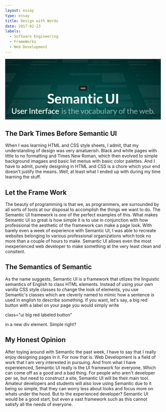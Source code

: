 ```yaml
---
layout: essay
type: essay
title: Design with Words
date: 2017-02-23
labels:
  - Software Engineering 
  - FrameWorks
  - Web Development
---
```


<img class="ui large right floated rounded image" src="../images/semantic-ui.jpg">

## The Dark Times Before Semantic UI ##

When I was learning HTML and CSS style sheets, I admit, that my understanding of design was very amatuerish. Black and white pages with 
little to no formatting and Times New Roman, which then evolved to simple background imagaes and basic list menus with basic color palettes. 
And I have to admit, purely designing in HTML and CSS is a chore which your end doesn't justify the means. Well, at least what I ended up 
with during my time learning the stuff. 

## Let the Frame Work ##
The beauty of programming is that we, as programmers, are surrounded by all sorts of tools at our disposal to accomplish the things we want
to do. The Semantic UI framework is one of the perfect examples of this. What makes Semantic UI so great is how simple it is to use in conjunction
with how professional the aesthetic of the framework can make a page look. With barely even a week of experience with Semantic UI, I was able to 
recreate websites belonging to various professional organizations which took no more than a couple of hours to make. Semantic UI allows even the
most inexperienced web developer to make something at the very least clean and consitent.  

## The Semantics of Semantic ##
As the name suggests, Semantic UI is a framework that utlizes the linguistic semantics of English to class HTML elements. Instead of using your own
vanilla CSS style classes to change the look of elements, you use Semantic's classes which are cleverly named to mimic how a sentence is used in english
to describe something. If you want, let's say, a big red button with a label on your page you would simply write 

class="ui big red labeled button"

in a new div element. Simple right? 

## My Honest Opinion ##

After toying around with Semantic the past week, I have to say that I really enjoy designing pages in it. For now that is. Web Development is a field of work
that I am very interested in pursuing. And from what I have expereienced, Semantic UI really is the UI framework for everyone. Which can come off as a good and a bad thing. 
For people who aren't developer per se, but need to construct a site, Semantic UI will be their main tool. Amateur developers and students will also love using Semantic
due to it being so simple, that they can worry less about looks and focus more on whats under the hood. But to the experienced developer?
Semantic UI would be a good start, but even a vast framework such as this cannot satisfy all the needs of everyone. 
